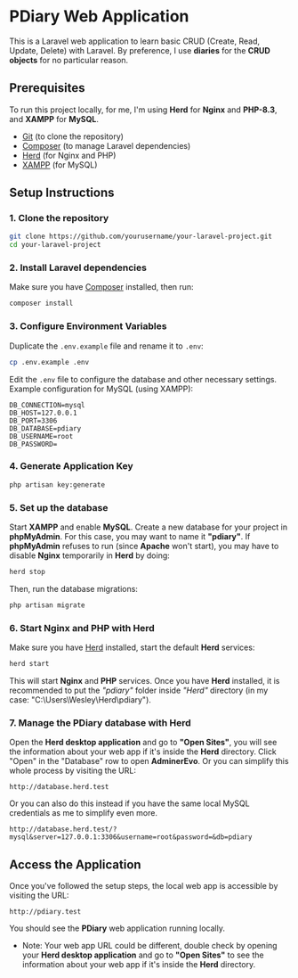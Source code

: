 # PDiary Web Application

This is a Laravel web application to learn basic CRUD (Create, Read, Update, Delete) with Laravel. By preference, I use **diaries** for the **CRUD objects** for no particular reason.

## Prerequisites

To run this project locally, for me, I'm using **Herd** for **Nginx** and **PHP-8.3**, and **XAMPP** for **MySQL**.

- [Git](https://git-scm.com/) (to clone the repository)
- [Composer](https://getcomposer.org/) (to manage Laravel dependencies)
- [Herd](https://herd.dev/) (for Nginx and PHP)
- [XAMPP](https://www.apachefriends.org/) (for MySQL)

## Setup Instructions

### 1. Clone the repository
```bash
git clone https://github.com/yourusername/your-laravel-project.git
cd your-laravel-project
```

### 2. Install Laravel dependencies
Make sure you have [Composer](https://getcomposer.org/) installed, then run:
```bash
composer install
```

### 3. Configure Environment Variables
Duplicate the `.env.example` file and rename it to `.env`:
```bash
cp .env.example .env
```
Edit the `.env` file to configure the database and other necessary settings. Example configuration for MySQL (using XAMPP):
```env
DB_CONNECTION=mysql
DB_HOST=127.0.0.1
DB_PORT=3306
DB_DATABASE=pdiary
DB_USERNAME=root
DB_PASSWORD=
```

### 4. Generate Application Key
```bash
php artisan key:generate
```

### 5. Set up the database
Start **XAMPP** and enable **MySQL**. Create a new database for your project in **phpMyAdmin**. For this case, you may want to name it **"pdiary"**.
If **phpMyAdmin** refuses to run (since **Apache** won't start), you may have to disable **Nginx** temporarily in **Herd** by doing:
```bash
herd stop
```

Then, run the database migrations:
```bash
php artisan migrate
```

### 6. Start Nginx and PHP with Herd
Make sure you have [Herd](https://herd.dev/) installed, start the default **Herd** services:
```bash
herd start
```

This will start **Nginx** and **PHP** services.
Once you have **Herd** installed, it is recommended to put the _"pdiary"_ folder inside _"Herd"_ directory
(in my case: "C:\Users\Wesley\Herd\pdiary").

### 7. Manage the PDiary database with Herd
Open the **Herd desktop application** and go to **"Open Sites"**, you will see the information about your web app if it's inside the **Herd** directory.
Click "Open" in the "Database" row to open **AdminerEvo**. Or you can simplify this whole process by visiting the URL:
```
http://database.herd.test
```

Or you can also do this instead if you have the same local MySQL credentials as me to simplify even more.
```
http://database.herd.test/?mysql&server=127.0.0.1:3306&username=root&password=&db=pdiary
```

## Access the Application

Once you've followed the setup steps, the local web app is accessible by visiting the URL: 

```
http://pdiary.test
```

You should see the **PDiary** web application running locally.

- Note: Your web app URL could be different, double check by opening your **Herd desktop application** and go to **"Open Sites"**
to see the information about your web app if it's inside the **Herd** directory.
